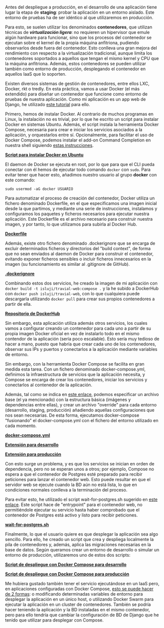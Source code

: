 
Antes del despliegue a producción, en el desarrollo de una aplicación tiene lugar la etapa de **staging**: probar la aplicación en un entorno aislado. Este entorno de pruebas ha de ser idéntico al que utilizaremos en producción.

Para esto, se suelen utilizar los denominados **contenedores**, que utilizan técnicas de ***virtualización ligera***: no requieren un hipervisor que emule algún hardware para funcionar, sino que los procesos del contenedor se ejecutan sobre el kernel de la propia máquina anfitriona, pudiendo observarlos desde fuera del contenedor. Esto conlleva una gran mejora del rendimiento con respecto a la virtualización tradicional, aunque limita los contenedores soportados a aquellos que tengan el mismo kernel y CPU que la máquina anfitriona. Además, estos contenedores se pueden utilizar también como entorno de producción, desplegando el contenedor en aquellos IaaS que lo soporten.

Existen diversos sistemas de gestión de contenedores, entre ellos LXC, Docker, rkt o tredly. En esta práctica, vamos a usar Docker (el más extendido) para diseñar un contenedor que funcione como entorno de pruebas de nuestra aplicación. Como mi aplicación es un app web de Django, he utilizado [este tutorial](https://docs.docker.com/compose/django/) para ello.

Primero, hemos de instalar Docker. Al contrario de muchos programas en Linux, la instalación no es trivial, por lo que he escrito un script para instalar Docker en sistemas Ubuntu. Además, el script instala la herramienta Docker Compose, necesaria para crear e iniciar los servicios asociados a la aplicación, y orquestarlos entre sí. Opcionalmente, para facilitar el uso de Docker Compose, podemos instalar el add-on Command Completion en nuestra shell siguiendo [estas instrucciones](https://docs.docker.com/compose/completion/).

**[Script para instalar Docker en Ubuntu](https://github.com/isma94/Travial-Web/blob/master/scripts/installDocker_Ubuntu.sh)**

El daemon de Docker se ejecuta en root, por lo que para que el CLI pueda conectar con él hemos de ejecutar todo comando ```docker``` con ```sudo```. Para evitar tener que hacer esto, añadimos nuestro usuario al grupo **docker** con este comando:

```
sudo usermod -aG docker USUARIO
```

Para automatizar el proceso de creación del contenedor, Docker utiliza un fichero denominado Dockerfile, en el que especificamos una imagen inicial desde la que partimos, y mediante una serie de instrucciones, instalamos y configuramos los paquetes y ficheros necesarios para ejecutar nuestra aplicación. Este Dockerfile es el archivo necesario para construir nuestra imagen, y por tanto, lo que utilizamos para subirla al Docker Hub.

**[Dockerfile](https://github.com/isma94/Travial-Web/blob/master/Dockerfile)**

Además, existe otro fichero denominado .dockerignore que se encarga de excluir determinados ficheros y directorios del "build context", de forma que no sean enviados al daemon de Docker para construir el contenedor, evitando exponer ficheros sensibles o incluir ficheros innecesarios en la imagen (su funcionamiento es similar al .gitignore de GitHub).

**[.dockerignore](https://github.com/isma94/Travial-Web/blob/master/.dockerignore)**

Combinando estos dos servicios, he creado la imagen de mi aplicación con ```docker build -t isluji/travial-web:compose .``` y la he subido a DockerHub con ```docker push isluji/travial-web```, con lo que cualquiera puede descargarla utilizando ```docker pull``` para crear sus propios contenedores a partir de ella.

**[Repositorio de DockerHub](https://hub.docker.com/r/isluji/travial-web/)**

Sin embargo, esta aplicación utiliza además otros servicios, los cuales vamos a configurar creando un contenedor para cada uno a partir de su propia imagen Docker oficial en vez de instalarlo todo en el mismo contendor de la aplicación (sería poco escalable). Esto sería muy tedioso de hacer a mano, puesto que habría que crear cada uno de los contenedores, observar sus IPs y puertos y conectarlos a la aplicación mediante variables de entorno.

Sin embargo, con la herramienta Docker Compose se facilita en gran medida esta tarea. Con un fichero denominado docker-compose.yml, definimos la infraestructura de servicios que la aplicación necesita, y Compose se encarga de crear los contenedores, iniciar los servicios y conectarlos al contenedor de la aplicación.

Además, tal como se indica en [este enlace](https://docs.docker.com/compose/extends/), podemos especificar un archivo base (el ya mencionado) con la estructura básica (imágenes y dependencias entre ellas), y crear un archivo "override" para cada entorno (desarrollo, staging, producción) añadiendo aquellas configuraciones que nos sean necesarias. De esta forma, ejecutamos docker-compose "fusionando" el docker-compose.yml con el fichero del entorno utilizado en cada momento.

**[docker-compose.yml](https://github.com/isma94/Travial-Web/blob/master/compose/docker-compose.yml)**

**[Extensión para desarrollo](https://github.com/isma94/Travial-Web/blob/master/compose/docker-compose.dev.yml)**

**[Extensión para producción](https://github.com/isma94/Travial-Web/blob/master/compose/docker-compose.prod.yml)**

Con esto surge un problema, y es que los servicios se inician en orden de dependencia, pero no se esperan unos a otros; por ejemplo, Compose no espera a que el contenedor de Postgres esté preparado para recibir peticiones para lanzar el contenedor web. Esto puede resultar en que el servidor web se ejecute cuando la BD aún no está lista, lo que en condiciones normales conlleva a la terminación del proceso.

Para evitar esto, he utilizado el script wait-for-postgres.sh sugerido en [este enlace](https://docs.docker.com/compose/startup-order/). Este script hace de "entrypoint" para el contenedor web, no permitiéndole ejecutar su servicio hasta haber comprobado que el contenedor de Postgres está activo y listo para recibir peticiones.

**[wait-for-postgres.sh](https://github.com/isma94/Travial-Web/blob/master/wait-for-postgres.sh)**

Finalmente, lo que el usuario quiere es que desplegar la aplicación sea algo sencillo. Para ello, he creado un script que crea y despliega localmente la pila de contenedores y, además, aplica las migraciones necesarias en la base de datos. Según queramos crear un entorno de desarrollo o simular un entorno de producción, utilizaremos uno de estos dos scripts:

**[Script de despliegue con Docker Compose para desarrollo](https://github.com/isma94/Travial-Web/blob/master/compose/deployDockerCompose_dev.sh)**

**[Script de despliegue con Docker Compose para producción](https://github.com/isma94/Travial-Web/blob/master/compose/deployDockerCompose_prod.sh)**

Me hubiera gustado también tener el servicio ejecutándose en un IaaS pero, en aplicaciones configuradas con Docker Compose, [esto se puede hacer de 2 formas](https://docs.docker.com/compose/production/): o modificando determinadas variables de entorno para desplegar la aplicación en un único host, o utilizando Docker Swarm para ejecutar la aplicación en un cluster de contenedores. También se podría hacer teniendo la aplicación y la BD instaladas en el mismo contenedor, pero para ello tendría que cambiar la configuración de BD de Django que he tenido que utilizar para desplegar con Compose.
